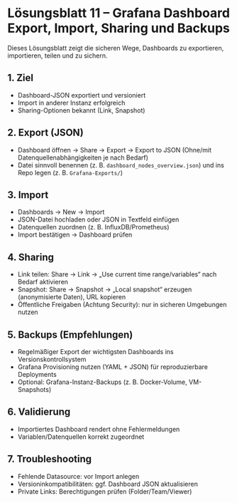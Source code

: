 # Lösungsblatt 11 – Grafana Dashboard Export, Import, Sharing und Backups

Dieses Lösungsblatt zeigt die sicheren Wege, Dashboards zu exportieren, importieren, teilen und zu sichern.

## 1. Ziel
- Dashboard-JSON exportiert und versioniert
- Import in anderer Instanz erfolgreich
- Sharing-Optionen bekannt (Link, Snapshot)

## 2. Export (JSON)
- Dashboard öffnen → Share → Export → Export to JSON (Ohne/mit Datenquellenabhängigkeiten je nach Bedarf)
- Datei sinnvoll benennen (z. B. `dashboard_nodes_overview.json`) und ins Repo legen (z. B. `Grafana-Exports/`)

## 3. Import
- Dashboards → New → Import
- JSON-Datei hochladen oder JSON in Textfeld einfügen
- Datenquellen zuordnen (z. B. InfluxDB/Prometheus)
- Import bestätigen → Dashboard prüfen

## 4. Sharing
- Link teilen: Share → Link → „Use current time range/variables“ nach Bedarf aktivieren
- Snapshot: Share → Snapshot → „Local snapshot“ erzeugen (anonymisierte Daten), URL kopieren
- Öffentliche Freigaben (Achtung Security): nur in sicheren Umgebungen nutzen

## 5. Backups (Empfehlungen)
- Regelmäßiger Export der wichtigsten Dashboards ins Versionskontrollsystem
- Grafana Provisioning nutzen (YAML + JSON) für reproduzierbare Deployments
- Optional: Grafana-Instanz-Backups (z. B. Docker-Volume, VM-Snapshots)

## 6. Validierung
- Importiertes Dashboard rendert ohne Fehlermeldungen
- Variablen/Datenquellen korrekt zugeordnet

## 7. Troubleshooting
- Fehlende Datasource: vor Import anlegen
- Versioninkompatibilitäten: ggf. Dashboard JSON aktualisieren
- Private Links: Berechtigungen prüfen (Folder/Team/Viewer)
